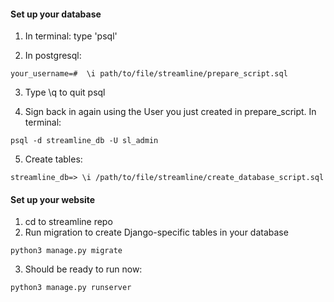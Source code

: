 ####  Set up your database
1. In terminal: type 'psql'

2. In postgresql: 
```
your_username=#  \i path/to/file/streamline/prepare_script.sql
```

3. Type \q to quit psql

4. Sign back in again using the User you just created in prepare_script.
In terminal: 
```
psql -d streamline_db -U sl_admin
```

5. Create tables:

```
streamline_db=> \i /path/to/file/streamline/create_database_script.sql
```


####  Set up your website
1. cd to streamline repo
2. Run migration to create Django-specific tables in your database

```
python3 manage.py migrate
```


3. Should be ready to run now:
```
python3 manage.py runserver
```


